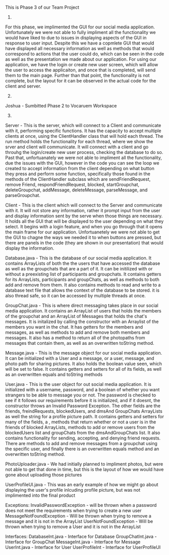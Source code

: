 This is Phase 3 of our Team Project

1.

For this phase, we implimented the GUI for our social media application. Unfortunately we were not able to fully impliment all the functionality we would have liked to due to issues in displaying aspects of the GUI in response to user input. Despite this we have a copmlete GUI that would have displayed all necessary information as well as methods that would correspond to actions that the user could do, which can be seen in the code as well as the presentation we made about our application. For using our application, we have the login or create new user screen, which will allow the user to access the applicaiton, and once that is completed, will send them to the main page. Further than that point, the functionality is not complete, but the layout for it can be observed in the actual code for the client and server.

2. 

Joshua - Sumbitted Phase 2 to Vocaruem Workspace

3. 

Server - This is the server, which will connect to a Client and communicate with it, performing specific functions. It has the capacity to accept multiple clients at once, using the ClientHandler class that will hold each thread. The run method holds the functionality for each thread, where we show the srver and client will communicate. It will connect with a client and go throuhg the login/create new user process, checking the database to do so. Past that, unfortuanately we were not able to impliment all the functionality, due the issues with the GUI, however in the code you can see the loop we created to accept information from the client depending on what button they press and perform some function, specifically those found in the methods of the ClientHandler subclass which are sendFriendRequest, remove Friend, respondFriendRequest, blocked, startGroupchat, deleteGroupchat, addMessage, deleteMessage, parseMessage, and parseGroupchat.

Client - This is the client which will connect to the Server and communicate with it. It will not store any information, rather it prompt input from the user and display information sent by the serve when those things are necessary. It holds all the GUI that will be displayed to the user depending on what they select. It begins with a login feature, and when you go through that it opens the main frame for our application. Unfortuanetely we were not able to get the GUI to chagne the ways we needed it to when buttons are pressed, but there are panels in the code (they are shown in our presentation) that would display the information.

Database.java - This is the database of our social media application. It contains ArrayLists of both the the users that have accessed the database as well as the groupchats that are a part of it. It can be initilized with or without a preexisting list of participants and groupchats. It contains getters for its ArrayLists, participants and groupChats, as well as methods to both add and remove from them. It also contains methods to read and write to a database text file that allows the context of the database to be stored. it is also thread safe, so it can be accessed by multiple threads at once.

GroupChat.java - This is where direct messaging takes place in our social media application. It contains an ArrayList of users that holds the members of the groupchat and an ArrayList of Messages that holds the chat's messages. It is initalized by calling the constructor with an Arraylist of the members you want in the chat. It has getters for the members and messages, as well as methods to add and remove both members and messages. It also has a method to return all of the photopaths from messages that contain them, as well as an overwritten toString method.

Message.java - This is the message object for our social media application. It can be initialized with a User and a message, or a user, message, and photo path for sharing pictures. It also holds the boolean value seen, which will be set to false. It contains getters and setters for all of its fields, as well as an overwritten equals and toString methods

User.java - This is the user object for out social media application. It is initialized with a username, password, and a boolean of whether you want strangers to be able to message you or not. The password is checked to see if it follows our requirements before it is initialized, and if it doesnt, the constructor throws an Invalid Password Exception. The other fields are the friends, freindRequests, blockedUsers, and dmsAnd GroupChats ArrayLists as well the string for a profile picture path. It contains getters and setters for many of the fields, a , methods that return whether or not a user is in the friends of blocked ArrayLists, methods to add or remove users from the blockedUsers list and groupChats from the dmsAndGroupChats list. It also contains functionality for sending, accepting, and denying friend requests. There are methods to add and remove messages from a groupchat using the specific user, and finally there is an overwritten equals method and an overwritten toString method.

PhotoUploader.java - We had initially planned to impliment photos, but were not able to get that done in time, but this is the layout of how we would have gone about uploading those pictures

UserProfileUI.java - This was an early example of how we might go about displaying the user's profile inlcuding profile picture, but was not implimented into the final product

Exceptions: InvalidPasswordException - will be thrown when a password does not meet the requirements when trying to create a new user MessageNotFoundException - Will be thrown when trying to remove a message and it is not in the ArrayList UserNotFoundException - Will be thrown when trying to remove a User and it is not in the ArrayList

Interfaces: DatabaseInt.java - Interface for Database GroupChatInt.java - Interface for GroupChat MessageInt.java - Interface for Message UserInt.java - Interface for User UserProfileInt - Interface for UserProfileUI
